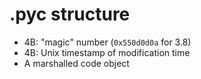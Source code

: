 # .pyc structure
* 4B: "magic" number (`0x550d0d0a` for 3.8)
* 4B: Unix timestamp of modification time
* A marshalled code object